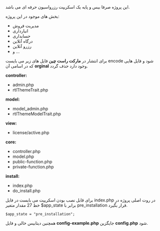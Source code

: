 این پروژه صرفا بیس و پایه یک اسکریپت رزرواسیون حرفه ای می باشد.

بخش های موجود در این پروژه:
- مدیریت فروش
- انبارداری
- حسابداری
- درگاه آنلاین
- رزرو آنلاین
- و ...

برای انتشار در **مارکت راست چین** فایل های زیر می بایست encode شود و فایل هایی که در اسامی آن **orginal** وجود دارد حذف گردد.

**controller:**
- admin.php
- rtlThemeTrait.php

**model:**
- model_admin.php
- rtlThemeModelTrait.php

**view:**
- license/active.php

**core:**
- controller.php
- model.php
- public-function.php
- private-function.php

**install:**
- index.php
- do_install.php


برای قابل نصب بودن اسکریپت می بایست در فایل index.php در روت اصلی پروژه در خط 27 مقدار متغیر $app_state برابر با pre_installation قرار بگیرد.

`$app_state = "pre_installation";`

همچنین دیتابیس خالی و فایل **config-example.php** جایگزین **config.php** شود.

